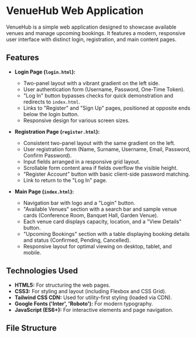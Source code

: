 # VenueHub Web Application

VenueHub is a simple web application designed to showcase available venues and manage upcoming bookings. It features a modern, responsive user interface with distinct login, registration, and main content pages.

## Features

* **Login Page (`login.html`):**
    * Two-panel layout with a vibrant gradient on the left side.
    * User authentication form (Username, Password, One-Time Token).
    * "Log In" button bypasses checks for quick demonstration and redirects to `index.html`.
    * Links to "Register" and "Sign Up" pages, positioned at opposite ends below the login button.
    * Responsive design for various screen sizes.

* **Registration Page (`register.html`):**
    * Consistent two-panel layout with the same gradient on the left.
    * User registration form (Name, Surname, Username, Email, Password, Confirm Password).
    * Input fields arranged in a responsive grid layout.
    * Scrollable form content area if fields overflow the visible height.
    * "Register Account" button with basic client-side password matching.
    * Link to return to the "Log In" page.

* **Main Page (`index.html`):**
    * Navigation bar with logo and a "Login" button.
    * "Available Venues" section with a search bar and sample venue cards (Conference Room, Banquet Hall, Garden Venue).
    * Each venue card displays capacity, location, and a "View Details" button.
    * "Upcoming Bookings" section with a table displaying booking details and status (Confirmed, Pending, Cancelled).
    * Responsive layout for optimal viewing on desktop, tablet, and mobile.

## Technologies Used

* **HTML5:** For structuring the web pages.
* **CSS3:** For styling and layout (including Flexbox and CSS Grid).
* **Tailwind CSS CDN:** Used for utility-first styling (loaded via CDN).
* **Google Fonts ('Inter', 'Roboto'):** For modern typography.
* **JavaScript (ES6+):** For interactive elements and page navigation.

## File Structure
